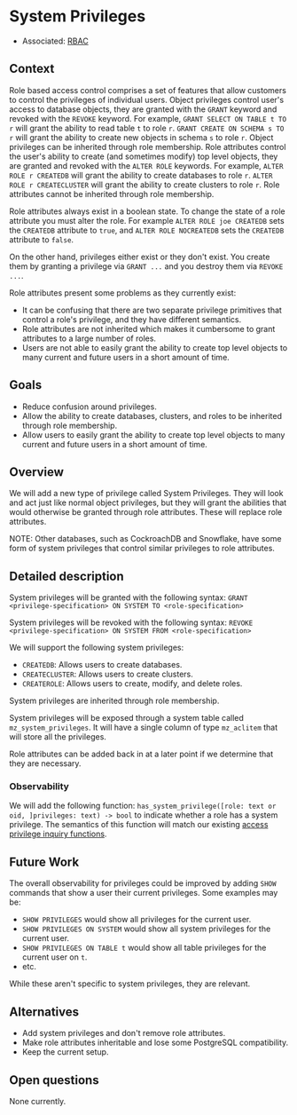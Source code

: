# System Privileges

- Associated: [RBAC](20230216_role_based_access_control.md)

## Context

Role based access control comprises a set of features that allow customers to control the
privileges of individual users. Object privileges control user's access to database objects, they
are granted with the `GRANT` keyword and revoked with the `REVOKE` keyword. For example,
`GRANT SELECT ON TABLE t TO r` will grant the ability to read table `t` to role `r`. `GRANT CREATE
ON SCHEMA s TO r` will grant the ability to create new objects in schema `s` to role `r`. Object
privileges can be inherited through role membership. Role attributes control the user's ability to
create (and sometimes modify) top level objects, they are granted and revoked with the `ALTER ROLE`
keywords. For example, `ALTER ROLE r CREATEDB` will grant the ability to create databases to
role `r`. `ALTER ROLE r CREATECLUSTER` will grant the ability to create clusters to role `r`. Role
attributes cannot be inherited through role membership.

Role attributes always exist in a boolean state. To change the state of a role attribute you must
alter the role. For example `ALTER ROLE joe CREATEDB` sets the `CREATEDB` attribute to `true`,
and `ALTER ROLE NOCREATEDB` sets the `CREATEDB` attribute to `false`.

On the other hand, privileges either exist or they don't exist. You create them by granting a
privilege via `GRANT ...` and you destroy them via `REVOKE ...`.

Role attributes present some problems as they currently exist:

- It can be confusing that there are two separate privilege primitives that control a role's
  privilege, and they have different semantics.
- Role attributes are not inherited which makes it cumbersome to grant attributes to a large
  number of roles.
- Users are not able to easily grant the ability to create top level objects to many current and
  future users in a short amount of time.

## Goals

- Reduce confusion around privileges.
- Allow the ability to create databases, clusters, and roles to be inherited through role
  membership.
- Allow users to easily grant the ability to create top level objects to many current and future
  users in a short amount of time.

## Overview

We will add a new type of privilege called System Privileges. They will look and act just like
normal object privileges, but they will grant the abilities that would otherwise be granted through
role attributes. These will replace role attributes.

NOTE: Other databases, such as CockroachDB and Snowflake, have some form of system privileges that
control similar privileges to role attributes.

## Detailed description

System privileges will be granted with the following syntax:
`GRANT <privilege-specification> ON SYSTEM TO <role-specification>`

System privileges will be revoked with the following syntax:
`REVOKE <privilege-specification> ON SYSTEM FROM <role-specification>`

We will support the following system privileges:

- `CREATEDB`: Allows users to create databases.
- `CREATECLUSTER`: Allows users to create clusters.
- `CREATEROLE`: Allows users to create, modify, and delete roles.

System privileges are inherited through role membership.

System privileges will be exposed through a system table called `mz_system_privileges`. It will have
a single column of type `mz_aclitem` that will store all the privileges.

Role attributes can be added back in at a later point if we determine that they are necessary.

### Observability

We will add the following function:
`has_system_privilege([role: text or oid, ]privileges: text) -> bool`
to indicate whether a role has a system privilege. The semantics of this function will match our
existing
[access privilege inquiry functions](https://materialize.com/docs/sql/functions/#access-privilege-inquiry-func).

## Future Work

The overall observability for privileges could be improved by adding `SHOW` commands that show a
user their current privileges. Some examples may be:

- `SHOW PRIVILEGES` would show all privileges for the current user.
- `SHOW PRIVILEGES ON SYSTEM` would show all system privileges for the current user.
- `SHOW PRIVILEGES ON TABLE t` would show all table privileges for the current user on `t`.
- etc.

While these aren't specific to system privileges, they are relevant.

## Alternatives

- Add system privileges and don't remove role attributes.
- Make role attributes inheritable and lose some PostgreSQL compatibility.
- Keep the current setup.

## Open questions

None currently.
